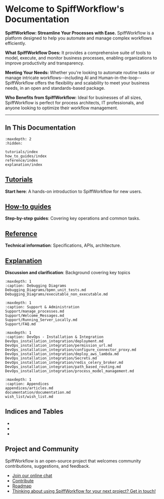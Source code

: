 # Welcome to SpiffWorkflow's Documentation

**SpiffWorkflow: Streamline Your Processes with Ease.** SpiffWorkflow is a platform designed to help you automate and manage complex workflows efficiently.

**What SpiffWorkflow Does:** It provides a comprehensive suite of tools to model, execute, and monitor business processes, enabling organizations to improve productivity and transparency.

**Meeting Your Needs:** Whether you're looking to automate routine tasks or manage intricate workflows--including AI and Human-in-the-loop--SpiffWorkflow offers the flexibility and scalability to meet your business needs, in an open and standards-based package.

**Who Benefits from SpiffWorkflow:** Ideal for businesses of all sizes, SpiffWorkflow is perfect for process architects, IT professionals, and anyone looking to optimize their workflow management.

---

## In This Documentation

```{toctree}
:maxdepth: 2
:hidden:

tutorials/index
how_to_guides/index
reference/index
explanation/index
```

## [Tutorials](tutorials/index)

**Start here**: A hands-on introduction to SpiffWorkflow for new users.

## [How-to guides](how_to_guides/index)

**Step-by-step guides**: Covering key operations and common tasks.

## [Reference](reference/index)

**Technical information**: Specifications, APIs, architecture.

## [Explanation](explanation/index)

**Discussion and clarification**: Background covering key topics

```{toctree}
:maxdepth: 1
:caption: Debugging Diagrams
Debugging_Diagrams/bpmn_unit_tests.md
Debugging_Diagrams/executable_non_executable.md
```

```{toctree}
:maxdepth: 1
:caption: Support & Administration
Support/manage_processes.md
Support/Welcome_Messages.md
Support/Running_Server_Locally.md
Support/FAQ.md
```

```{toctree}
:maxdepth: 1
:caption: DevOps - Installation & Integration
DevOps_installation_integration/deployment.md
DevOps_installation_integration/permission_url.md
DevOps_installation_integration/configure_connector_proxy.md
DevOps_installation_integration/deploy_aws_lambda.md
DevOps_installation_integration/Secrets.md
DevOps_installation_integration/redis_celery_broker.md
DevOps_installation_integration/path_based_routing.md
DevOps_installation_integration/process_model_management.md
```

```{toctree}
:maxdepth: 1
:caption: Appendices
appendices/articles.md
documentation/documentation.md
wish_list/wish_list.md
```

## Indices and Tables

- [](genindex)
- [](modindex)
- [](search)

## Project and Community

SpiffWorkflow is an open-source project that welcomes community contributions, suggestions, and feedback.

- [Join our online chat](https://discord.gg/F6Kb7HNK7B)
- [Contribute](https://github.com/sartography/spiff-arena/blob/main/CONTRIBUTING.rst)
- [Roadmap](https://github.com/sartography/spiff-arena/issues)
- [Thinking about using SpiffWorkflow for your next project? Get in touch!](https://www.spiffworkflow.org/)
